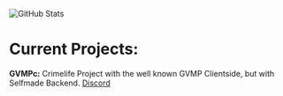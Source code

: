 ![GitHub Stats](https://github-readme-stats.vercel.app/api?username=rojashvh&&show_icons=true&title_color=ffffff&icon_color=7a1b17&text_color=7a1b17&bg_color=151515)

# Current Projects:
**GVMPc:** Crimelife Project with the well known GVMP Clientside, but with Selfmade Backend. [Discord](https://discord.gg/nryTzHNJGM)
